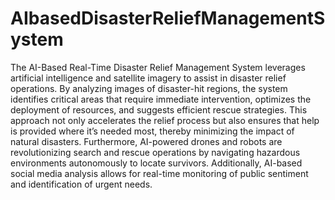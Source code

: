 # AIbasedDisasterReliefManagementSystem
The AI-Based Real-Time Disaster Relief Management System leverages artificial intelligence and satellite imagery to assist in disaster relief operations. By analyzing images of disaster-hit regions, the system identifies critical areas that require immediate intervention, optimizes the deployment of resources, and suggests efficient rescue strategies. This approach not only accelerates the relief process but also ensures that help is provided where it’s needed most, thereby minimizing the impact of natural disasters. Furthermore, AI-powered drones and robots are revolutionizing search and rescue operations by navigating hazardous environments autonomously to locate survivors. Additionally, AI-based social media analysis allows for real-time monitoring of public sentiment and identification of urgent needs. 
